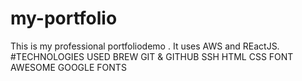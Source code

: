 # my-portfolio
This is my professional portfoliodemo . It uses AWS and REactJS.
#TECHNOLOGIES USED
BREW
GIT & GITHUB
SSH
HTML
CSS
FONT AWESOME
GOOGLE FONTS
